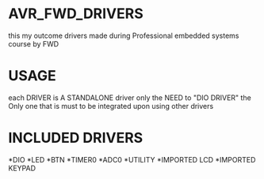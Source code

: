 # AVR_FWD_DRIVERS
this my outcome drivers made during Professional embedded systems course by FWD
# USAGE
each DRIVER is A STANDALONE driver only the NEED to "DIO DRIVER" the Only one that is must to be integrated upon using other drivers
# INCLUDED DRIVERS
*DIO
*LED
*BTN
*TIMER0
*ADC0
*UTILITY
*IMPORTED LCD
*IMPORTED KEYPAD
